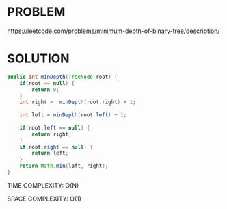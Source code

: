 # PROBLEM
https://leetcode.com/problems/minimum-depth-of-binary-tree/description/

# SOLUTION
```java
public int minDepth(TreeNode root) {
    if(root == null) {
        return 0;
    }
    int right =  minDepth(root.right) + 1;
        
    int left = minDepth(root.left) + 1;
        
    if(root.left == null) {
        return right;
    }
    if(root.right == null) {
        return left;
    }
    return Math.min(left, right);
}
```

TIME COMPLEXITY: O(N)

SPACE COMPLEXITY: O(1)
